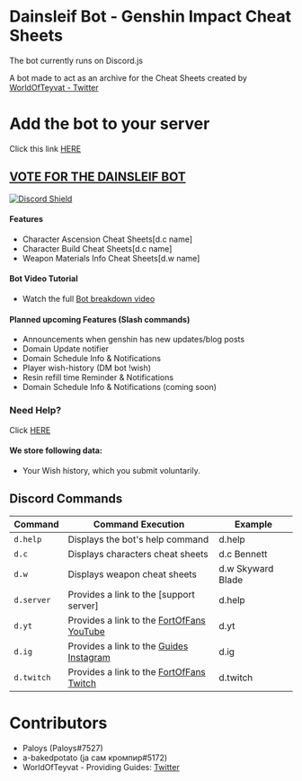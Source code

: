 # Dainsleif Bot - Genshin Impact Cheat Sheets

The bot currently runs on Discord.js 

A bot made to act as an archive for the Cheat Sheets created by [WorldOfTeyvat - Twitter](https://twitter.com/WorldOfTeyvat)

# Add the bot to your server

Click this link [HERE](https://discord.com/api/oauth2/authorize?client_id=872528910301163551&permissions=8&scope=bot%20applications.commands)

## [VOTE FOR THE DAINSLEIF BOT](https://top.gg/bot/872528910301163551/vote)

[![Discord Shield](https://discord.com/api/guilds/847884308353122396/widget.png?style=shield)](https://discord.gg/worldofteyvat)

#### Features

- Character Ascension Cheat Sheets[d.c name]
- Character Build Cheat Sheets[d.c name]
- Weapon Materials Info Cheat Sheets[d.w name]

#### Bot Video Tutorial

- Watch the full [Bot breakdown video](https://youtu.be/b4pmqyxYuQ4)

#### Planned upcoming Features (Slash commands)

- Announcements when genshin has new updates/blog posts
- Domain Update notifier
- Domain Schedule Info & Notifications
- Player wish-history (DM bot !wish)
- Resin refill time Reminder & Notifications
- Domain Schedule Info & Notifications (coming soon)


### Need Help?

Click [HERE](https://discord.gg/m2zg7tmsYv)

#### We store following data: 

- Your Wish history, which you submit voluntarily.

## Discord Commands

| Command                        | Command Execution                                                    | Example                       |
| ------------------------------ | -------------------------------------------------------------------- | ----------------------------- |
| `d.help`                       | Displays the bot's help command 					| d.help 			|
| `d.c`                     	 | Displays characters cheat sheets					| d.c Bennett 			|
| `d.w`                      	 | Displays weapon cheat sheets						| d.w Skyward Blade 		|
| `d.server`                     | Provides a link to the [support server] 				| d.help			|
| `d.yt`                       	 | Provides a link to the [FortOfFans YouTube](https://bit.ly/FortYT) 	| d.yt 	    			|
| `d.ig`                     	 | Provides a link to the [Guides Instagram](https://bit.ly/cele-ig) 	| d.ig  			|
| `d.twitch`                     | Provides a link to the [FortOfFans Twitch](https://twitch.tv/FortOfFans)| d.twitch  			|



# Contributors

- Paloys (Paloys#7527)
- a-bakedpotato (ја сам кромпир#5172)
- WorldOfTeyvat - Providing Guides: [Twitter](https://twitter.com/WorldOfTeyvat?s=09)
